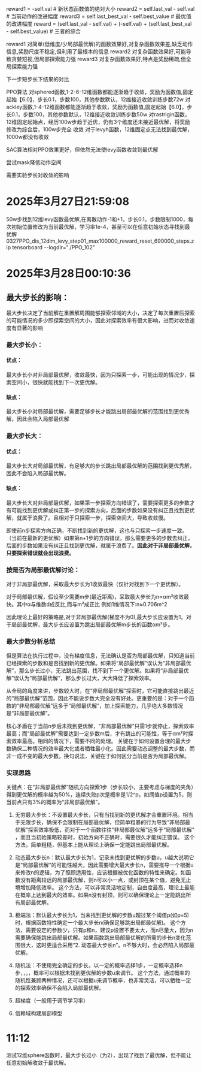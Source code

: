 reward1 = -self.val  # 新状态函数值的绝对大小
reward2 = self.last_val - self.val  # 当前动作的改进幅度
reward3 = self.last_best_val - self.best_value   # 最优值的改进幅度
reward = (self.last_val - self.val) + (-self.val) + (self.last_best_val - self.best_value)  # 三者的综合

reward1 对简单(低维度/少局部最优解)的函数效果好,对复杂函数效果差,缺乏动作信息,奖励尺度不稳定,但利用了最根本的信息
reward2 对复杂函数效果好,可能导致贪婪短视,但局部探索能力强
reward3 对复杂函数效果好,特点是奖励稀疏,但全局探索能力强

下一步短步长下结果的对比

PPO算法
对sphered函数,1-2-6-12维函数都能逐渐趋于收敛，奖励为函数值,固定起始【6.0】，步长0.1，步数100，其他参数默认，12维接近收敛训练步数72w
对ackley函数,1-4-12维函数都能逐渐趋于收敛，奖励为函数值,固定起始【6.0】，步长0.1，步数100，其他参数默认，12维接近收敛训练步数50w
对rastrigin函数，12维固定起始点，经历100w步趋于近优，仍有3个维度还未接近最优解，将奖励修改为综合后，100w步完全
收敛
对于levyh函数，12维固定点无法找到最优解，1000w都没有收敛

SAC算法相对PPO效果更好，但依然无法使levy函数收敛到最优解

尝试mask降低动作空间

需要实验步长对收敛的影响

# 2025年3月27日21:59:08

50w步找到12维levy函数最优解,在离散动作-1和+1，步长0.1，步数限制1000，每次初始位置修改为当前最优解，学习率1e-4，甚至可以在任意初始状态寻找到最优解
0327PPO_dis_12dim_levy_step01_max100000_reward_reset_690000_steps.zip
tensorboard --logdir="./PPO_102"

# 2025年3月28日00:10:36

## 最大步长的影响：

最大步长决定了当前解在重置解周围能够探索邻域的大小，决定了每次重置后探索的可能情况的多少即探索空间的大小，因此对探索效率有很大影响，进而对收敛速度有显著的影响

### 最大步长小：

#### 优点：

最大步长小对非局部最优解，收敛最快，因为只探索一步，可能出现的情况少，探索空间小，很快就能找到下一次更优解。

#### 缺点：

最大步长小对局部最优解，需要足够步长才能跳出局部最优解的范围找到更优秀解，因此会陷入局部最优解

### 最大步长大：

#### 优点：

最大步长大对局部最优解，有足够大的步长跳出局部最优解的范围找到更优秀解，因此不会陷入局部最优解。

#### 缺点：

最大步长大对非局部最优解，如果第一步探索方向错误了，需要探索更多的步数才有可能找到更优解或纠正第一步的探索方向，后面的步数如果没有纠正且找到更优解，就属于浪费了。且相对于只探索一步，探索空间大，导致收敛慢。

即使前n步探索方向正确，不断找到新的更优解，这也与只探索一步速度一致。（当前在最新的更优解）如果第n+1步的方向错误，那么需要更多的步数去纠正，后面的步数如果没有纠正且找到更优解，就属于浪费了。**因此对于非局部最优解，只要探索错误就会出现浪费。**



### 按是否为局部最优解讨论：
对于非局部最优解，采取最大步长为1收敛最快（仅针对找到下一个更优解）。

对于局部最优解，假设至少需要m步(最近距离)，采取最大步长为n∝αm²收敛最快。其中α与维数d成反比,而与m²成正比
例如1维情况下:n≈0.706m^2

因此理论上最好的策略是,对于非局部最优解(梯度不为0),最大步长应设置为1。对于局部最优解，最大步长应设置为跳出局部最优解m步长的函数αm²步。
### 最大步数分析总结
但是算法在执行过程中，没有梯度信息，无法确认是否为局部最优解，只知道当前已经探索的步数和是否找到新的更优解。如果将“局部最优解”误认为“非局部最优解”，那么步长过小，无法跳出范围，找不到下一个更优解。如果将“非局部最优解”误认为“局部最优解”，那么步长过大，大大降低了探索效率。

从全局的角度来讲，步数较大时，在“非局部最优解”探索时，它可能直接跳出最近的“局部最优解”范围，因此不能说步数大完全没有好处。更重要的是：对于一个函数的“非局部最优解”远多于“局部最优解”，加上探索能力，几乎绝大多数情况是“非局部最优解”。

核心矛盾在于当前n步后未找到更优解，“非局部最优解”只需1步就停止，探索效率最高；而“局部最优解”需要达到一定步数m后，才有跳出的可能性，等于αm²时探索效率最高。相同的情况下，需要不同的处理。
关键在于如何设置合理的最大步数确保二种情况的效率最大化或者牺牲最小化。因此需要动态调整的最大步数，而非一成不变的最大步数。换句说法，关键在于如何区分当前是否为局部最优解。

### 实现思路
关键点：在“非局部最优解”随机方向探索1步（步长较小，主要考虑与梯度的夹角）得到更优解的概率越为50%，连续失败p次是概率是1/2^p。如阈值p设置为5，则当前点只有3%的概率为“非局部最优解”。
1. 无穷最大步长：不设置最大步长，只有当找到新的更优解才会重置环境。相当于无限步长，确保不会限制在局部最优解，但简单粗暴的行为导致“非局部最优解”探索效率极低，而对于一个函数往往“非局部最优解”远多于“局部最优解” ，而且当初始策略较差时，初始方向不正确时，需要很久才能纠正错误。
这个方法，简单粗糙，但基本上能从理论上确保一定能跳出局部最优解。
2. 动态最大步长n：默认最大步长为1，记录未找到更优解的步数u，u越大说明它是“局部最优解”的可能性越大，因此需要增大最大步长n，需要推导一个根据u来修改n的逻辑，为了照顾适用性，应该根据被优化函数的特性来确定。如函数没有距离较远的局部最优解，则n可以小一点，或封顶在某个值，避免无止境增加降低效率。
这个方法，可以非常灵活地定制，自由度最高，理论上最能在概率上达到最大的效率。如果n没有封顶，则可以确保理论上一定能跳出所有局部最优解。
3. 极端法：默认最大步长为1，当未找到更优解的步数u超过某个阈值p(如p=5)时，根据函数特性确定一个最大步长n(确保足够跳出局部最优解)。
这个方法，需要设定的参数少，只有p和n，建议p设置不要太大，而n尽量大，因为n需要确保能跳出局部最优解。如果函数跳出局部最优解的所需的步长n变化范围很大，这时更适合采用“2. 动态最大步长n”。n不够大时，会必然陷入局部最优解。
4. 随机法：不使用完全确定的步长，以一定的概率选择1步，一定概率选择n步，，，，概率可以根据未找到更优解的步数u来调节。
这个方法，通过概率的随机性兼顾两种情况，还可以根据u来调节概率，也非常灵活，可以牺牲一定的探索效率确保不会陷入局部最优解。

5. 超梯度（一般用于调节学习率）
6. 信赖域构建局部模型


# 11:12
测试12维sphere函数时，最大步长过小（为2），出现了找到了最优解，但不能让任意初始解收敛于最优解。